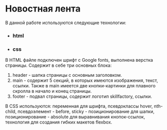 # Новостная лента

В данной работе используются следующие технологии:<br>

- ### html
- ### css

В HTML файле подключен шрифт с Google fonts, выполнена верстка страницы. Содержит в себе три основных блока:

1. header - шапка страницы с основным заголовком.
2. main - содержит 5 секций, в которых имеются изображения, текст, ссылки. Также в main имеется две кнопки-картинки для плавного скролла в начало и конец страницы.
3. footer - подвал страницы, содержит логотип skillfactory, ссылки.

В CSS используются: переменная для шрифта, псевдоклассы hover, nth-child, псевдоэлемент - before, sticky - позиционирование для шапки, позиционирование - absolute для выравнивания кнопок-ссылок, технология для создания гибких макетов flexbox.
